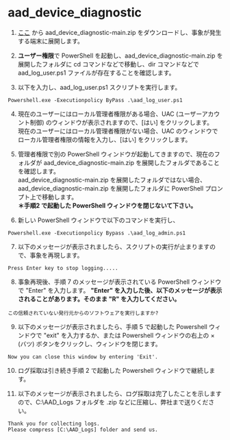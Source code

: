 # aad_device_diagnostic

1. [ここ](https://github.com/jpazureid/aad_device_diagnostic/archive/refs/heads/main.zip) から aad_device_diagnostic-main.zip をダウンロードし、事象が発生する端末に展開します。

2. **ユーザー権限**で PowerShell を起動し、aad_device_diagnostic-main.zip を展開したフォルダに cd コマンドなどで移動し、dir コマンドなどで aad_log_user.ps1 ファイルが存在することを確認します。

3. 以下を入力し、aad_log_user.ps1 スクリプトを実行します。
```
Powershell.exe -Executionpolicy ByPass .\aad_log_user.ps1
```
4. 現在のユーザーにはローカル管理者権限がある場合、UAC (ユーザーアカウント制御) のウィンドウが表示されますので、[はい] をクリックします。<br/>
現在のユーザーにはローカル管理者権限がない場合、UAC のウィンドウでローカル管理者権限の情報を入力し、[はい] をクリックします。


5. 管理者権限で別の PowerShell ウィンドウが起動してきますので、現在のフォルダが aad_device_diagnostic-main.zip を展開したフォルダであることを確認します。<br/>
aad_device_diagnostic-main.zip を展開したフォルダではない場合、aad_device_diagnostic-main.zip を展開したフォルダに PowerShell プロンプト上で移動します。<br/>
**＊手順2 で起動した PowerShell ウィンドウを閉じないて下さい。**


6. 新しい PowerShell ウィンドウで以下のコマンドを実行し、
```
Powershell.exe -Executionpolicy Bypass .\aad_log_admin.ps1
```

7. 以下のメッセージが表示されましたら、スクリプトの実行が止まりますので、事象を再現します。
```
Press Enter key to stop logging.....
```

8. 事象再現後、手順 7 のメッセージが表示されている PowerShell ウィンドウで "Enter" を入力します。
**"Enter" を入力した後、以下のメッセージが表示されることがあります。そのまま "R" を入力してください。**
```
この信頼されていない発行元からのソフトウェアを実行しますか?
```

9. 以下のメッセージが表示されましたら、手順 5 で起動した Powershell ウィンドウで "exit" を入力するか、または Powershell ウィンドウの右上の × (バツ) ボタンをクリックし、ウィンドウを閉じます。
```
Now you can close this window by entering 'Exit'.
```
10. ログ採取は引き続き手順 2 で起動した Powershell ウィンドウで継続します。

11. 以下のメッセージが表示されましたら、ログ採取は完了したことを示しますので、C:\AAD_Logs フォルダを .zip などに圧縮し、弊社まで送りください。
```
Thank you for collecting logs.
Please compress [C:\AAD_Logs] folder and send us.
```

